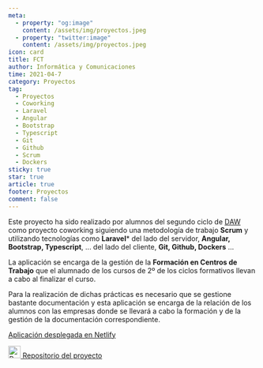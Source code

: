 ```yaml
---
meta: 
  - property: "og:image"
    content: /assets/img/proyectos.jpeg
  - property: "twitter:image"
    content: /assets/img/proyectos.jpeg
icon: card
title: FCT
author: Informática y Comunicaciones
time: 2021-04-7
category: Proyectos
tag:
  - Proyectos
  - Coworking
  - Laravel
  - Angular
  - Bootstrap
  - Typescript
  - Git
  - Github
  - Scrum
  - Dockers
sticky: true
star: true
article: true
footer: Proyectos
comment: false
---
```


Este proyecto ha sido realizado por alumnos del segundo ciclo de [DAW](/fp_reglada/daw/) como proyecto coworking siguiendo una metodología de trabajo **Scrum** y utilizando tecnologías como **Laravel*** del lado del servidor, **Angular, Bootstrap, Typescript**, ... del lado del cliente, **Git, Github, Dockers** ...

La aplicación se encarga de la gestión de la **Formación en Centros de Trabajo** que el alumnado de los cursos de 2º de los ciclos formativos llevan a cabo al finalizar el curso.

Para la realización de dichas prácticas es necesario que se gestione bastante documentación y esta aplicación se encarga de la relación de los alumnos con las empresas donde se llevará a cabo la formación y de la gestión de la documentación correspondiente.

[Aplicación desplegada en Netlify](https://gestionpapeleofct.netlify.app)

<img alt="Repositorio" src="/assets/icon/github-logo.png" width="25px"/>[ Repositorio del proyecto](https://github.com/CIFP-Virgen-de-Gracia/GestionPapeleoFCT-BACKEND)
<!-- more -->
